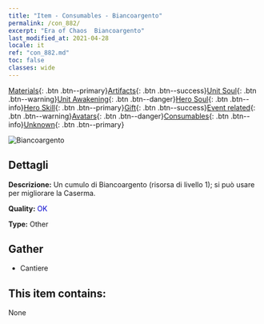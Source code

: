```yaml
---
title: "Item - Consumables - Biancoargento"
permalink: /con_882/
excerpt: "Era of Chaos  Biancoargento"
last_modified_at: 2021-04-28
locale: it
ref: "con_882.md"
toc: false
classes: wide
---
```

 [Materials](/ItemsIT/){: .btn .btn--primary}[Artifacts](/ItemsIT/Artifacts/){: .btn .btn--success}[Unit Soul](/ItemsIT/UnitSoul/){: .btn .btn--warning}[Unit Awakening](/ItemsIT/UnitAwakening/){: .btn .btn--danger}[Hero Soul](/ItemsIT/HeroSoul/){: .btn .btn--info}[Hero Skill](/ItemsIT/HeroSkill/){: .btn .btn--primary}[Gift](/ItemsIT/Gift/){: .btn .btn--success}[Event related](/ItemsIT/Events/){: .btn .btn--warning}[Avatars](/ItemsIT/Avatars/){: .btn .btn--danger}[Consumables](/ItemsIT/Consumables/){: .btn .btn--info}[Unknown](/ItemsIT/Unknown/){: .btn .btn--primary}

 ![Biancoargento](/images/t/i_113.png)

## Dettagli
 **Descrizione:** Un cumulo di Biancoargento (risorsa di livello 1); si può usare per migliorare la Caserma.

 **Quality:** <span style="color: #0000CD">OK</span>

 **Type:** Other

## Gather

*    Cantiere 

## This item contains:

  None

